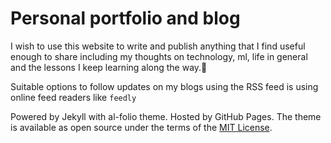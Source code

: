 # Personal portfolio and blog

I wish to use this website to write and publish anything that I find useful enough to share
including my thoughts on technology, ml, life in general and the lessons I keep learning
along the way.🎯

Suitable options to follow updates on my blogs using the RSS feed is using online feed readers like `feedly`


Powered by Jekyll with al-folio theme. Hosted by GitHub Pages. The theme is available as open source under the terms of the [MIT License](https://github.com/alshedivat/al-folio/blob/master/LICENSE).

